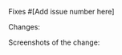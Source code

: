 Fixes #[Add issue number here]

  Changes:
<!-- Add here what changes were made in this pull request and if possible provide links showcasing the changes. -->


  Screenshots of the change:
<!-- Add screenshots depicting the changes. -->
